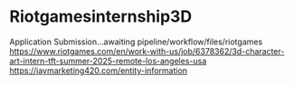 # Riotgamesinternship3D
Application Submission…awaiting pipeline/workflow/files/riotgames https://www.riotgames.com/en/work-with-us/job/6378362/3d-character-art-intern-tft-summer-2025-remote-los-angeles-usa
https://jaymarketing420.com/entity-information
